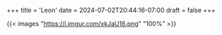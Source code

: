 +++
title = 'Leon'
date = 2024-07-02T20:44:16-07:00
draft = false 
+++

{{< images "https://i.imgur.com/xkJaU16.png" "100%" >}}